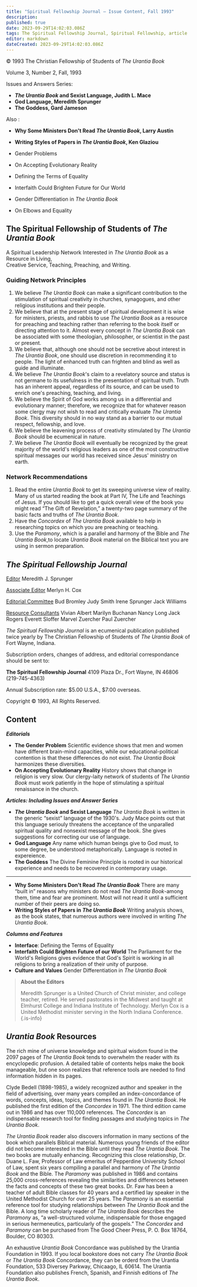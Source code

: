 ```yaml
---
title: "Spiritual Fellowship Journal — Issue Content, Fall 1993"
description: 
published: true
date: 2023-09-29T14:02:03.086Z
tags: The Spiritual Fellowship Journal, Spiritual Fellowship, article
editor: markdown
dateCreated: 2023-09-29T14:02:03.086Z
---
```


<p class="v-card v-sheet theme--light gray lighten-3 px-2">© 1993 The Christian Fellowship of Students of <i>The Urantia Book</i></p>

Volume 3, Number 2, Fall, 1993

Issues and Answers Series:

- **_The Urantia Book_ and Sexist Language, Judith L. Mace**
- **God Language, Meredith Sprunger**
- **The Goddess, Gard Jameson**

Also :

- **Why Some Ministers Don't Read _The Urantia Book_, Larry Austin**
- **Writing Styles of Papers in _The Urantia Book_, Ken Glaziou**

- Gender Problems
- On Accepting Evolutionary Reality
- Defining the Terms of Equality
- Interfaith Could Brighten Future for Our World
- Gender Differentiation in _The Urantia Book_
- On Elbows and Equality

## The Spiritual Fellowship of Students of _The Urantia Book_ 

A Spiritual Leadership Network Interested in _The Urantia Book_ as a Resource in Living,<br>Creative Service, Teaching, Preaching, and Writing.

### Guiding Network Principles

1. We believe _The Urantia Book_ can make a significant contribution to the stimulation of spiritual creativity in churches, synagogues, and other religious institutions and their people.
2. We believe that at the present stage of spiritual development it is wise for ministers, priests, and rabbis to use _The Urantia Book_ as a resource for preaching and teaching rather than referring to the book itself or directing attention to it. Almost every concept in _The Urantia Book_ can be associated with some theologian, philosopher, or scientist in the past or present.
3. We believe that, although one should not be secretive about interest in _The Urantia Book_, one should use discretion in recommending it to people. The light of enhanced truth can frighten and blind as well as guide and illuminate.
4. We believe _The Urantia Book_'s claim to a revelatory source and status is not germane to its usefulness in the presentation of spiritual truth. Truth has an inherent appeal, regardless of its source, and can be used to enrich one's preaching, teaching, and living.
5. We believe the Spirit of God works among us in a differential and evolutionary manner; therefore, we recognize that for whatever reason some clergy may not wish to read and critically evaluate _The Urantia Book_. This diversity should in no way stand as a barrier to our mutual respect, fellowship, and love.
6. We believe the leavening process of creativity stimulated by _The Urantia Book_ should be ecumenical in nature.
7. We believe _The Urantia Book_ will eventually be recognized by the great majority of the world's religious leaders as one of the most constructive spiritual messages our world has received since Jesus' ministry on earth.

### Network Recommendations

1. Read the entire _Urantia Book_ to get its sweeping universe view of reality. Many of us started reading the book at Part IV, The Life and Teachings of Jesus. If you should like to get a quick overall view of the book you might read “The Gift of Revelation,” a twenty-two page summary of the basic facts and truths of _The Urantia Book_.
2. Have the _Concordex_ of _The Urantia Book_ available to help in researching topics on which you are preaching or teaching.
3. Use the _Paramony_, which is a parallel and harmony of the Bible and _The Urantia Book_,to locate _Urantia Book_ material on the Biblical text you are using in sermon preparation.

## _The Spiritual Fellowship Journal_

<ins>Editor</ins>
Meredith J. Sprunger

<ins>Associate Editor</ins>
Merlyn H. Cox

<ins>Editorial Committee</ins>
Bud Bromley
Judy Smith
Irene Sprunger
Jack Williams

<ins>Resource Consultants</ins>
Vivian Albert
Marilyn Buchanan
Nancy Long
Jack Rogers
Everett Sloffer
Marvel Zuercher
Paul Zuercher

_The Spiritual Fellowship Journal_ is an ecumenical publication published twice yearly by The Christian Fellowship of Students of _The Urantia Book_ of Fort Wayne, Indiana.

Subscription orders, changes of address, and editorial correspondance should be sent to:

__The Spiritual Fellowship Journal__
4109 Plaza Dr.,
Fort Wayne, IN 46806
(219-745-4363)

Annual Subscription rate: \$5.00 U.S.A., \$7:00 overseas.

Copyright © 1993, All Rights Reserved.

## Content

***Editorials***

- **The Gender Problem**
	Scientific evidence shows that men and women have different brain-mind capacities, while our educational-political contention is that these differences do not exist. _The Urantia Book_ harmonizes these diversities.
- **On Accepting Evolutionary Reality**
	History shows that change in religion is very slow. Our clergy-laity network of students of _The Urantia Book_ must work patiently in the hope of stimulating a spiritual renaissance in the church.

***Articles: Including Issues and Answer Series***

- **_The Urantia Book_ and Sexist Language**
	_The Urantia Book_ is written in the generic “sexist” language of the 1930's. Judy Mace points out that this language seriouly threatens the acceptance of the unparalled spiritual quality and nonsexist message of the book. She gives suggestions for correcting our use of language.
- **God Language**
	Any name which human beings give to God must, to some degree, be understood metaphorically. Language is rooted in expereience.
- **The Goddess**
	The Divine Feminine Principle is rooted in our historical experience and needs to be recovered in contemporary usage.

---

- **Why Some Ministers Don't Read _The Urantia Book_**
	There are many “built in” reasons why ministers do not read _The Urantia Book_-among them, time and fear are prominent. Most will not read it until a sufficient number of their peers are doing so.
- **Writing Styles of Papers in _The Urantia Book_**
	Writing analysis shows, as the book states, that numerous authors were involved in writing _The Urantia Book_.

***Columns and Features***

- **Interface**: Defining the Terms of Equality
- **Interfaith Could Brighten Future of our World**
	The Parliament for the World's Religions gives evidence that God's Spirit is working in all religions to bring a realization of their unity of purpose.
- **Culture and Values**
	Gender Differentiation in _The Urantia Book_

> **About the Editors**
> 
> Meredith Sprunger is a United Church of Christ minister, and college teacher, retired. He served pastorates in the Midwest and taught at Elmhurst College and Indiana Institute of Technology. Merlyn Cox is a United Methodist minister serving in the North Indiana Conference.
{.is-info}

## _Urantia Book_ Resources

The rich mine of universe knowledge and spiritual wisdom found in the 2097 pages of _The Urantia Book_ tends to overwhelm the reader with its encyclopedic profusion. A detailed table of contents helps make the book manageable, but one soon realizes that reference tools are needed to find information hidden in its pages.

Clyde Bedell (1898-1985), a widely recognized author and speaker in the field of advertising, over many years compiled an index-concordance of words, concepts, ideas, topics, and themes found in _The Urantia Book_. He published the first edition of the _Concordex_ in 1971. The third edition came out in 1986 and has over 110,000 references. The _Concordex_ is an indispensable research tool for finding passages and studying topics in _The Urantia Book_.

_The Urantia Book_ reader also discovers information in many sections of the book which parallels Biblical material. Numerous young friends of the editor did not become interested in the Bible until they read _The Urantia Book_. The two books are mutually enhancing. Recognizing this close relationship, Dr. Duane L. Faw, Professor of Law emeritus of Pepperdine University School of Law, spent six years compiling a parallel and harmony of _The Urantia Book_ and the Bible. The _Paramony_ was published in 1986 and contains 25,000 cross-references revealing the similarities and differences between the facts and concepts of these two great books. Dr. Faw has been a teacher of adult Bible classes for 40 years and a certified lay speaker in the United Methodist Church for over 25 years. The _Paramony_ is an essential reference tool for studying relationships between _The Urantia Book_ and the Bible. A long time scholarly reader of _The Urantia Book_ describes the _Paramony_ as, “a well-structured volume, indispensable for those engaged in serious hermeneutics, particularly of the gospels.” The _Concordex_ and _Paramony_ can be purchased from The Good Cheer Press, P. O. Box 18764, Boulder, CO 80303.

An exhaustive _Urantia Book_ Concordance was published by the Urantia Foundation in 1993. If you local bookstore does not carry _The Urantia Book_ or _The Urantia Book_ Concordance, they can be orderd from the Urantia Foundation, 533 Diversey Parkway, Chicaago, IL 60614. The Urantia Foundation also publishes French, Spanish, and Finnish editions of _The Urantia Book_.